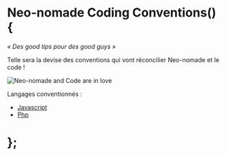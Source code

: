 # Neo-nomade Coding Conventions() {

_« Des good tips pour des good guys »_

Telle sera la devise des conventions qui vont réconcilier Neo-nomade et le code !

![Neo-nomade and Code are in love](https://image.noelshack.com/fichiers/2017/07/1487260246-neo-nomadeandcodeinlove.jpg)

Langages conventionnés :
- [Javascript](javascript/)
- [Php](php/)

# };
